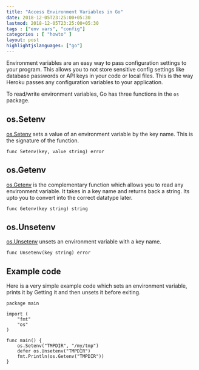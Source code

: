 ```yaml
---
title: "Access Environment Variables in Go"
date: 2018-12-05T23:25:00+05:30
lastmod: 2018-12-05T23:25:00+05:30
tags : ["env vars", "config"]
categories : [ "howto" ]
layout: post
highlightjslanguages: ["go"]
---
```


Environment variables are an easy way to pass configuration settings to your program. This allows you to not store sensitive config settings like database passwords or API keys in your code or local files. This is the way Heroku passes any configuration variables to your application.

To read/write environment variables, Go has three functions in the `os` package.

<!--more-->

## os.Setenv

[os.Setenv](https://golang.org/pkg/os/#Setenv) sets a value of an environment variable by the key name. This is the signature of the function.

    func Setenv(key, value string) error

## os.Getenv

[os.Getenv](https://golang.org/pkg/os/#Getenv) is the complementary function which allows you to read any environment variable. It takes in a key name and returns back a string. Its upto you to convert into the correct datatype later.

    func Getenv(key string) string

## os.Unsetenv

[os.Unsetenv](https://golang.org/pkg/os/#Unsetenv) unsets an environment variable with a key name. 

    func Unsetenv(key string) error

## Example code
Here is a very simple example code which sets an environment variable, prints it by Getting it and then unsets it before exiting.

    package main

    import (
        "fmt"
        "os"
    )

    func main() {
        os.Setenv("TMPDIR", "/my/tmp")
        defer os.Unsetenv("TMPDIR")
        fmt.Println(os.Getenv("TMPDIR"))
    }
